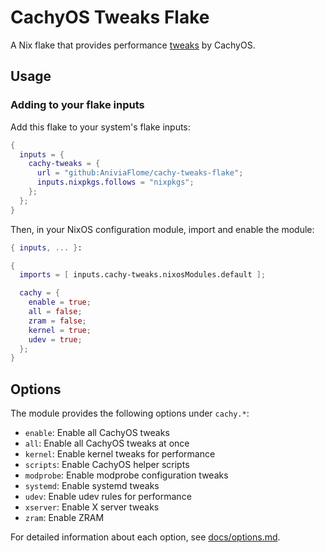 # CachyOS Tweaks Flake

A Nix flake that provides performance [tweaks](https://wiki.cachyos.org/features/cachyos_settings/) by CachyOS.

## Usage

### Adding to your flake inputs

Add this flake to your system's flake inputs:

```nix
{
  inputs = {
    cachy-tweaks = {
      url = "github:AniviaFlome/cachy-tweaks-flake";
      inputs.nixpkgs.follows = "nixpkgs";
    };
  };
}
```

Then, in your NixOS configuration module, import and enable the module:

```nix
{ inputs, ... }:

{
  imports = [ inputs.cachy-tweaks.nixosModules.default ];

  cachy = {
    enable = true;
    all = false;
    zram = false;
    kernel = true;
    udev = true;
  };
}
```

## Options

The module provides the following options under `cachy.*`:

- `enable`: Enable all CachyOS tweaks
- `all`: Enable all CachyOS tweaks at once
- `kernel`: Enable kernel tweaks for performance
- `scripts`: Enable CachyOS helper scripts
- `modprobe`: Enable modprobe configuration tweaks
- `systemd`: Enable systemd tweaks 
- `udev`: Enable udev rules for performance
- `xserver`: Enable X server tweaks
- `zram`: Enable ZRAM

For detailed information about each option, see [docs/options.md](docs/options.md).
